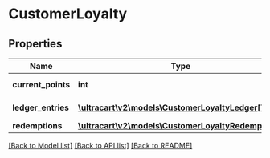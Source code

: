 # CustomerLoyalty

## Properties
Name | Type | Description | Notes
------------ | ------------- | ------------- | -------------
**current_points** | **int** | Current Points | [optional] 
**ledger_entries** | [**\ultracart\v2\models\CustomerLoyaltyLedger[]**](CustomerLoyaltyLedger.md) | Ledger entries | [optional] 
**redemptions** | [**\ultracart\v2\models\CustomerLoyaltyRedemption[]**](CustomerLoyaltyRedemption.md) | Redemptions | [optional] 

[[Back to Model list]](../README.md#documentation-for-models) [[Back to API list]](../README.md#documentation-for-api-endpoints) [[Back to README]](../README.md)


